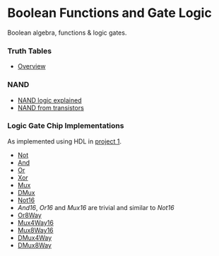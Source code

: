 # Boolean Functions and Gate Logic
Boolean algebra, functions & logic gates.

### Truth Tables
* [Overview](https://en.wikipedia.org/wiki/Truth_table#Binary_operations)

### NAND
* [NAND logic explained](https://www.electronics-tutorials.ws/boolean/bool_4.html)
* [NAND from transistors](https://mathcenter.oxford.emory.edu/site/cs170/nandFromTransistors/)

### Logic Gate Chip Implementations
As implemented using HDL in [project 1](../projects/01/).

* [Not](../diagrams/not.png)
* [And](../diagrams/and.png)
* [Or](../diagrams/or.png)
* [Xor](../diagrams/xor.png)
* [Mux](../diagrams/mux.png)
* [DMux](../diagrams/dmux.png)
* [Not16](../diagrams/not16.png)
* *And16*, *Or16* and *Mux16* are trivial and similar to *Not16*
* [Or8Way](../diagrams/or8way.png)
* [Mux4Way16](../diagrams/mux4way16.png)
* [Mux8Way16](../diagrams/mux8way16.png)
* [DMux4Way](../diagrams/dmux4way.png)
* [DMux8Way](../diagrams/dmux8way.png)